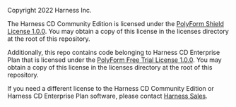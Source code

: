  Copyright 2022 Harness Inc.
 
The Harness CD Community Edition is licensed under the [PolyForm Shield License 1.0.0](./licenses/PolyForm-Shield-1.0.0.txt). You may obtain a copy of this license in the licenses directory at the root of this repository.
 
Additionally, this repo contains code belonging to Harness CD Enterprise Plan that is licensed under the [PolyForm Free Trial License 1.0.0](./licenses/PolyForm-Free-Trial-1.0.0.txt). You may obtain a copy of this license in the licenses directory at the root of this repository.
 
If you need a different license to the Harness CD Community Edition or Harness CD Enterprise Plan software, please contact [Harness Sales](https://harness.io/company/contact-sales/).
